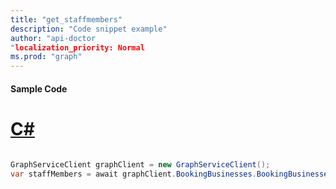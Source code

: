 ```yaml
---
title: "get_staffmembers"
description: "Code snippet example" 
author: "api-doctor
"localization_priority: Normal
ms.prod: "graph"
--- 
```

#### Sample Code
# [C#](#tab/Csharp)

```C#

GraphServiceClient graphClient = new GraphServiceClient();
var staffMembers = await graphClient.BookingBusinesses.BookingBusinesses.StaffMembers.Request().GetAsync();

```